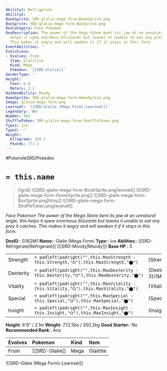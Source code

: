 ```yaml
---
Ability1: Refrigerate
Ability2: ''
BookSprite: SRD-glalie-mega-form-BookSprite.png
BoxSprite: SRD-glalie-mega-form-BoxSprite.png
DexCategory: Face Pokemon
DexDescription: The power of the Mega Stone bent its jaw at an unnatural angle, this
  helps it spew enormous blizzards but leaves it unable to eat any prey it catches.
  This makes it angry and will weaken it if it stays in this form.
EventAbilities: ''
Evolutions:
- Evolves: From
  Item: Glalitite
  Kind: Mega
  Pokemon: '[[SRD-Glalie]]'
GenderType: ''
Height:
  Feet: 6.9
  Meters: 2.1
HiddenAbility: Moody
HomeSprite: SRD-glalie-mega-form-HomeSprite.png
Image: glalie-mega-form.png
Learnset: '[[SRD-Glalie (Mega Form)-Learnset]]'
Legendary: 'No'
Number: 362
ShuffleToken: SRD-glalie-mega-form-ShuffleToken.png
Type1: Ice
Type2: ''
Weight:
  Kilograms: 350.2
  Pounds: 772.1
---
```


#PokeroleSRD/Pokedex

# `= this.name`

> [!grid]
> ![[SRD-glalie-mega-form-BookSprite.png|wsmall]]
> ![[SRD-glalie-mega-form-HomeSprite.png]]
> ![[SRD-glalie-mega-form-BoxSprite.png|htiny]]
> ![[SRD-glalie-mega-form-ShuffleToken.png|wsmall]]


*Face Pokemon*
*The power of the Mega Stone bent its jaw at an unnatural angle, this helps it spew enormous blizzards but leaves it unable to eat any prey it catches. This makes it angry and will weaken it if it stays in this form.*

**DexID**:: 0362M1
**Name**:: Glalie (Mega Form)
**Type**:: Ice
**Abilities**:: [[SRD-Refrigerate|Refrigerate]] ([[SRD-Moody|Moody]])
**Base HP**:: 5

|           |                                                                                        |                                          |
| --------- | -------------------------------------------------------------------------------------- | ---------------------------------------- |
| Strength  | `= padleft(padright("",this.MaxStrength - this.Strength,"⭘"),this.MaxStrength,"⬤")`    | (Strength::3)/(MaxStrength::7)   |
| Dexterity | `= padleft(padright("",this.MaxDexterity - this.Dexterity,"⭘"),this.MaxDexterity,"⬤")` | (Dexterity:: 3)/(MaxDexterity::6) |
| Vitality  | `= padleft(padright("",this.MaxVitality - this.Vitality,"⭘"),this.MaxVitality,"⬤")`    | (Vitality::2)/(MaxVitality::5)   |
| Special   | `= padleft(padright("",this.MaxSpecial - this.Special,"⭘"),this.MaxSpecial,"⬤")`       | (Special::3)/(MaxSpecial::7)     |
| Insight   | `= padleft(padright("",this.MaxInsight - this.Insight,"⭘"),this.MaxInsight,"⬤")`       | (Insight::2)/(MaxInsight::5)     |

**Height**: 6'9" / 2.1m
**Weight**: 772.1lbs / 350.2kg
**Good Starter**:: No
**Recommended Rank**:: Ace

| Evolves   | Pokemon        | Kind   | Item      |
|:----------|:---------------|:-------|:----------|
| From      | [[SRD-Glalie]] | Mega   | Glalitite |

![[SRD-Glalie (Mega Form)-Learnset]]